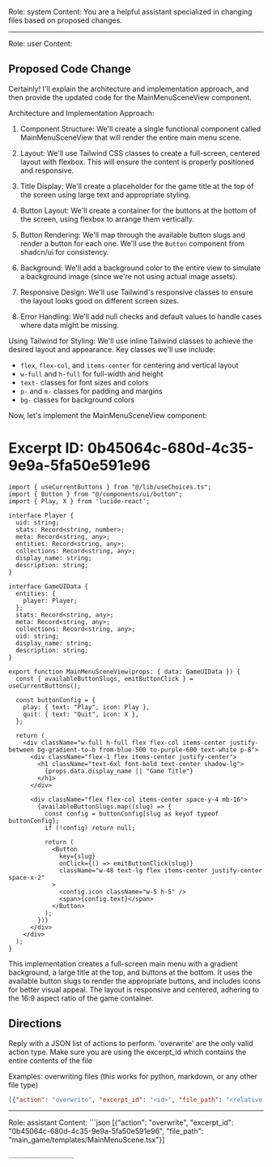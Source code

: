 Role: system
Content: You are a helpful assistant specialized in changing files based on proposed changes.
__________________
Role: user
Content: 
## Proposed Code Change
Certainly! I'll explain the architecture and implementation approach, and then provide the updated code for the MainMenuSceneView component.

Architecture and Implementation Approach:

1. Component Structure:
   We'll create a single functional component called MainMenuSceneView that will render the entire main menu scene.

2. Layout:
   We'll use Tailwind CSS classes to create a full-screen, centered layout with flexbox. This will ensure the content is properly positioned and responsive.

3. Title Display:
   We'll create a placeholder for the game title at the top of the screen using large text and appropriate styling.

4. Button Layout:
   We'll create a container for the buttons at the bottom of the screen, using flexbox to arrange them vertically.

5. Button Rendering:
   We'll map through the available button slugs and render a button for each one. We'll use the `Button` component from shadcn/ui for consistency.

6. Background:
   We'll add a background color to the entire view to simulate a background image (since we're not using actual image assets).

7. Responsive Design:
   We'll use Tailwind's responsive classes to ensure the layout looks good on different screen sizes.

8. Error Handling:
   We'll add null checks and default values to handle cases where data might be missing.

Using Tailwind for Styling:
We'll use inline Tailwind classes to achieve the desired layout and appearance. Key classes we'll use include:

- `flex`, `flex-col`, and `items-center` for centering and vertical layout
- `w-full` and `h-full` for full-width and height
- `text-` classes for font sizes and colors
- `p-` and `m-` classes for padding and margins
- `bg-` classes for background colors

Now, let's implement the MainMenuSceneView component:

# Excerpt ID: 0b45064c-680d-4c35-9e9a-5fa50e591e96
```tsx main_game/templates/MainMenuScene.tsx
import { useCurrentButtons } from "@/lib/useChoices.ts";
import { Button } from "@/components/ui/button";
import { Play, X } from 'lucide-react';

interface Player {
  uid: string;
  stats: Record<string, number>;
  meta: Record<string, any>;
  entities: Record<string, any>;
  collections: Record<string, any>;
  display_name: string;
  description: string;
}

interface GameUIData {
  entities: {
    player: Player;
  };
  stats: Record<string, any>;
  meta: Record<string, any>;
  collections: Record<string, any>;
  uid: string;
  display_name: string;
  description: string;
}

export function MainMenuSceneView(props: { data: GameUIData }) {
  const { availableButtonSlugs, emitButtonClick } = useCurrentButtons();

  const buttonConfig = {
    play: { text: "Play", icon: Play },
    quit: { text: "Quit", icon: X },
  };

  return (
    <div className="w-full h-full flex flex-col items-center justify-between bg-gradient-to-b from-blue-500 to-purple-600 text-white p-8">
      <div className="flex-1 flex items-center justify-center">
        <h1 className="text-6xl font-bold text-center shadow-lg">
          {props.data.display_name || "Game Title"}
        </h1>
      </div>

      <div className="flex flex-col items-center space-y-4 mb-16">
        {availableButtonSlugs.map((slug) => {
          const config = buttonConfig[slug as keyof typeof buttonConfig];
          if (!config) return null;

          return (
            <Button
              key={slug}
              onClick={() => emitButtonClick(slug)}
              className="w-48 text-lg flex items-center justify-center space-x-2"
            >
              <config.icon className="w-5 h-5" />
              <span>{config.text}</span>
            </Button>
          );
        })}
      </div>
    </div>
  );
}
```

This implementation creates a full-screen main menu with a gradient background, a large title at the top, and buttons at the bottom. It uses the available button slugs to render the appropriate buttons, and includes icons for better visual appeal. The layout is responsive and centered, adhering to the 16:9 aspect ratio of the game container.

## Directions
Reply with a JSON list of actions to perform. 'overwrite' are the only valid action type. 
Make sure you are using the excerpt_id which contains the entire contents of the file

Examples:
overwriting files (this works for python, markdown, or any other file type)
```json output_example1
[{"action": "overwrite", "excerpt_id": "<id>", "file_path": "<relative file path>"}]
```

__________________
Role: assistant
Content: ```json
[{"action": "overwrite", "excerpt_id": "0b45064c-680d-4c35-9e9a-5fa50e591e96", "file_path": "main_game/templates/MainMenuScene.tsx"}]
```
__________________
